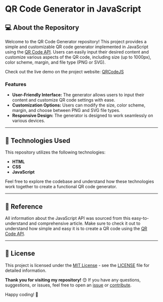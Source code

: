 # QR Code Generator in JavaScript

## 💻 About the Repository
Welcome to the QR Code Generator repository! This project provides a simple and customizable QR code generator implemented in JavaScript using the [QR Code API](https://goqr.me/api/doc/). Users can easily input their desired content and customize various aspects of the QR code, including size (up to 1000px), color scheme, margin, and file type (PNG or SVG).

Check out the live demo on the project website: [QRCodeJS](https://fernaandojr.github.io/QRCodeJS/)

### Features
- **User-Friendly Interface:** The generator allows users to input their content and customize QR code settings with ease.
- **Customization Options:** Users can modify the size, color scheme, margin, and choose between PNG and SVG file types.
- **Responsive Design:** The generator is designed to work seamlessly on various devices.

<hr/>

## 🚀 Technologies Used
This repository utilizes the following technologies:
- **HTML**
- **CSS**
- **JavaScript**

Feel free to explore the codebase and understand how these technologies work together to create a functional QR code generator.

<hr/>

## 📖 Reference
All information about the JavaScript API was sourced from this easy-to-understand and comprehensive article. Make sure to check it out to understand how simple and easy it is to create a QR code using the [QR Code API](https://goqr.me/api/doc/).

<hr/>

## 📄 License
This project is licensed under the [MIT License](LICENSE) - see the [LICENSE](LICENSE) file for detailed information.

**Thank you for visiting my repository!** 😊 If you have any questions, suggestions, or issues, feel free to open an [issue](../../issues) or [contribute](../../pulls).

Happy coding! 🚀
